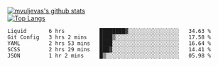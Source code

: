 [![mvuljevas's github stats](https://github-readme-stats.vercel.app/api?username=mvuljevas&show_icons=true&theme=dracula)](https://www.mvuljevas.com)
<br>
[![Top Langs](https://github-readme-stats.vercel.app/api/top-langs/?username=mvuljevas&theme=dracula)](https://www.mvuljevas.com)

<!--START_SECTION:waka-->
```text
Liquid       6 hrs           ████████▓░░░░░░░░░░░░░░░░   34.63 % 
Git Config   3 hrs 2 mins    ████▒░░░░░░░░░░░░░░░░░░░░   17.58 % 
YAML         2 hrs 53 mins   ████░░░░░░░░░░░░░░░░░░░░░   16.64 % 
SCSS         2 hrs 29 mins   ███▓░░░░░░░░░░░░░░░░░░░░░   14.41 % 
JSON         1 hr 2 mins     █▒░░░░░░░░░░░░░░░░░░░░░░░   05.98 % 
```
<!--END_SECTION:waka-->

